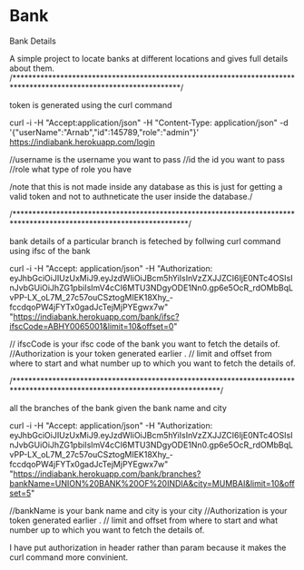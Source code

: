 # Bank
Bank Details

A simple project to locate banks at different locations and gives full details about them.
/******************************************************************************************************************/

token is generated using the curl command

curl -i -H "Accept:application/json" -H "Content-Type: application/json" -d '{"userName":"Arnab","id":145789,"role":"admin"}' 
https://indiabank.herokuapp.com/login

//username is the username you want to pass 
//id the id you want to pass 
//role what type of role you have

/note that this is not made inside any database as this is just for getting a valid token and not to authneticate the user inside the database./

/********************************************************************************************************************/

bank details of a particular branch is feteched by follwing curl command using ifsc of the bank

curl -i -H "Accept: application/json" -H "Authorization: eyJhbGciOiJIUzUxMiJ9.eyJzdWIiOiJBcm5hYiIsInVzZXJJZCI6IjE0NTc4OSIsInJvbGUiOiJhZG1pbiIsImV4cCI6MTU3NDgyODE1Nn0.gp6e5OcR_rdOMbBqLvPP-LX_oL7M_27c57ouCSztogMIEK18Xhy_-fccdqoPW4jFYTx0gadJcTejMjPYEgwx7w" 
"https://indiabank.herokuapp.com/bank/ifsc?ifscCode=ABHY0065001&limit=10&offset=0"

// ifscCode is your ifsc code of the bank you want to fetch the details of. 
//Authorization is your token generated earlier . 
// limit and offset from where to start and what number up to which you want to fetch the details of.

/****************************************************************************************************************************/

all the branches of the bank given the bank name and city

curl -i -H "Accept: application/json" -H "Authorization: eyJhbGciOiJIUzUxMiJ9.eyJzdWIiOiJBcm5hYiIsInVzZXJJZCI6IjE0NTc4OSIsInJvbGUiOiJhZG1pbiIsImV4cCI6MTU3NDgyODE1Nn0.gp6e5OcR_rdOMbBqLvPP-LX_oL7M_27c57ouCSztogMIEK18Xhy_-fccdqoPW4jFYTx0gadJcTejMjPYEgwx7w" 
"https://indiabank.herokuapp.com/bank/branches?bankName=UNION%20BANK%20OF%20INDIA&city=MUMBAI&limit=10&offset=5"

//bankName is your bank name and city is your city
//Authorization is your token generated earlier . 
// limit and offset from where to start and what number up to which you want to fetch the details of.

I have put authorization in header rather than param because it makes the curl command more convinient.
